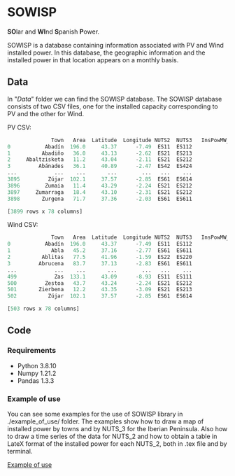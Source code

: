 # SOWISP

**SO**lar and **WI**nd **S**panish **P**ower.

SOWISP is a database containing information associated with PV and Wind installed power. In this database, the geographic information and the installed power in that location appears on a monthly basis.


## Data
In "*Data*" folder we can find the SOWISP database. The SOWISP database consists of two CSV files, one for the installed capacity corresponding to PV and the other for Wind. 


PV CSV:

```python
              Town   Area  Latitude  Longitude NUTS2  NUTS3   InsPowMW_20150131   ...     InsPowMW_20201231
0           Abadín  196.0     43.37      -7.49  ES11  ES112               0.043   ...                 0.043
1          Abadiño   36.0     43.13      -2.62  ES21  ES213               0.095   ...                 0.095
2     Abaltzisketa   11.2     43.04      -2.11  ES21  ES212               0.008   ...                 0.008
3         Abánades   36.1     40.89      -2.47  ES42  ES424               1.334   ...                 1.334
...            ...    ...       ...        ...   ...    ...                 ...   ...                   ...
3895         Zújar  102.1     37.57      -2.85  ES61  ES614               0.480   ...                 0.480
3896        Zumaia   11.4     43.29      -2.24  ES21  ES212               0.130   ...                 0.130
3897     Zumarraga   18.4     43.10      -2.31  ES21  ES212               0.145   ...                 0.145
3898       Zurgena   71.7     37.36      -2.03  ES61  ES611               0.216   ...                 0.291

[3899 rows x 78 columns]

```



Wind CSV:

```python
              Town   Area  Latitude  Longitude NUTS2  NUTS3   InsPowMW_20150131   ...     InsPowMW_20201231
0           Abadín  196.0     43.37      -7.49  ES11  ES112             208.860   ...               243.510
1             Abla   45.2     37.16      -2.77  ES61  ES611              38.000   ...                38.000
2          Ablitas   77.5     41.96      -1.59  ES22  ES220               0.000   ...                41.580
3         Abrucena   83.7     37.13      -2.83  ES61  ES611              12.000   ...                12.000
...            ...    ...       ...        ...   ...    ...                 ...   ...                   ...
499            Zas  133.1     43.09      -8.93  ES11  ES111               0.000   ...                24.000
500         Zestoa   43.7     43.24      -2.24  ES21  ES212               0.004   ...                 0.004
501       Zierbena   12.2     43.35      -3.09  ES21  ES213              10.000   ...                10.000
502          Zújar  102.1     37.57      -2.85  ES61  ES614              34.000   ...                34.000

[503 rows x 78 columns]

```


## Code
### Requirements

- Python  3.8.10
- Numpy   1.21.2
- Pandas  1.3.3


### Example of use
You can see some examples for the use of SOWISP library in ./example_of_use/ folder. The examples show how to draw a map of installed power by towns and by NUTS_3 for the Iberian Peninsula. Also how to draw a time series of the data for NUTS_2 and how to obtain a table in LateX format of the installed power for each NUTS_2, both in .tex file and by terminal.


[Example of use](https://github.com/matrasujaen/SOWISP/blob/main/Code/README.md)
